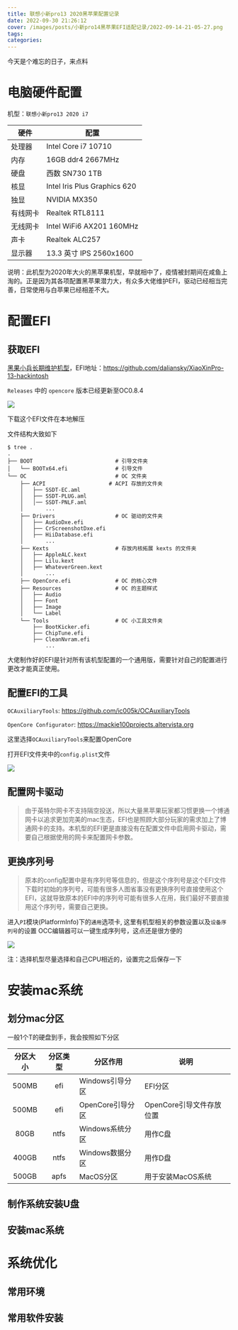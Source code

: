 ```yaml
---
title: 联想小新pro13 2020黑苹果配置记录
date: 2022-09-30 21:26:12
cover: /images/posts/小新pro14黑苹果EFI适配记录/2022-09-14-21-05-27.png
tags:
categories:
---
```


今天是个难忘的日子，来点料

# 电脑硬件配置

机型：`联想小新pro13 2020 i7`

| 硬件 | 配置 |
| --- | --- |
| 处理器 | Intel Core i7 10710 |
| 内存 | 16GB ddr4 2667MHz |
| 硬盘 | 西数 SN730 1TB |
| 核显 | Intel Iris Plus Graphics 620 |
| 独显 | NVIDIA MX350 |
| 有线网卡 | Realtek RTL8111 |
| 无线网卡 | Intel WiFi6 AX201 160MHz |
| 声卡 | Realtek ALC257 |
| 显示器 | 13.3 英寸 IPS 2560x1600 |

说明：此机型为2020年大火的黑苹果机型，早就相中了，疫情被封期间在咸鱼上淘的。正是因为其各项配置黑苹果潜力大，有众多大佬维护EFI，驱动已经相当完善，日常使用与白苹果已经相差不大。

# 配置EFI

## 获取EFI

[黑果小兵长期维护机型](https://blog.daliansky.net/Hackintosh-long-term-maintenance-model-checklist.html)，EFI地址：https://github.com/daliansky/XiaoXinPro-13-hackintosh

`Releases` 中的 `opencore` 版本已经更新至OC0.8.4

![](/images/posts/小新pro14黑苹果EFI适配记录/2022-11-17-22-57-05.png)

下载这个EFI文件在本地解压

文件结构大致如下

```shell
$ tree .
.
├── BOOT                          # 引导文件夹
│   └── BOOTx64.efi               # 引导文件
└── OC                            # OC 文件夹
    ├── ACPI                    # ACPI 存放的文件夹
    │   ├── SSDT-EC.aml
    │   ├── SSDT-PLUG.aml
    │   │── SSDT-PNLF.aml
    │       ...
    ├── Drivers                   # OC 驱动的文件夹
    │   ├── AudioDxe.efi
    │   ├── CrScreenshotDxe.efi
    │   ├── HiiDatabase.efi
    │       ...
    ├── Kexts                     # 存放内核拓展 kexts 的文件夹
    │   ├── AppleALC.kext
    │   ├── Lilu.kext
    │   ├── WhateverGreen.kext
    │       ...
    ├── OpenCore.efi              # OC 的核心文件
    ├── Resources                 # OC 的主题样式
    │   ├── Audio
    │   ├── Font
    │   ├── Image
    │   └── Label
    └── Tools                     # OC 小工具文件夹
        ├── BootKicker.efi
        ├── ChipTune.efi
        ├── CleanNvram.efi
            ...
```


大佬制作好的EFI是针对所有该机型配置的一个通用版，需要针对自己的配置进行更改才能真正使用。

## 配置EFI的工具

`OCAuxiliaryTools`: https://github.com/ic005k/OCAuxiliaryTools

`OpenCore Configurator`: https://mackie100projects.altervista.org

这里选择`OCAuxiliaryTools`来配置OpenCore

打开EFI文件夹中的`config.plist`文件

![](/images/posts/小新pro14黑苹果EFI适配记录/2022-11-17-23-47-28.png)


## 配置网卡驱动

> 由于英特尔网卡不支持隔空投送，所以大量黑苹果玩家都习惯更换一个博通网卡以追求更加完美的mac生态，EFI也是照顾大部分玩家的需求加上了博通网卡的支持。本机型的EFI更是直接没有在配置文件中启用网卡驱动，需要自己根据使用的网卡来配置网卡参数。



## 更换序列号

> 原本的config配置中是有序列号等信息的，但是这个序列号是这个EFI文件下载时初始的序列号，可能有很多人图省事没有更换序列号直接使用这个EFI，这就导致原本的EFI中的序列号可能有很多人在用，我们最好不要直接用这个序列号，需要自己更换。

进入`PI`模块(PlatformInfo)下的`通用`选项卡, 这里有机型相关的参数设置以及`设备序列号`的设置
OCC编辑器可以一键生成序列号，这点还是很方便的

![](/images/posts/小新pro14黑苹果EFI适配记录/2022-11-18-00-41-44.png)

注：选择机型尽量选择和自己CPU相近的，设置完之后保存一下

# 安装mac系统

## 划分mac分区

一般1个T的硬盘到手，我会按照如下分区

| 分区大小 | 分区类型 | 分区作用 | 说明 |
| :---: | :---: | --- | --- |
| 500MB | efi | Windows引导分区 | EFI分区 |
| 500MB | efi | OpenCore引导分区 | OpenCore引导文件存放位置 |
| 80GB | ntfs | Windows系统分区 | 用作C盘 |
| 400GB | ntfs | Windows数据分区 | 用作D盘 |
| 500GB | apfs | MacOS分区 | 用于安装MacOS系统 |


## 制作系统安装U盘

## 安装mac系统

# 系统优化

## 常用环境

## 常用软件安装